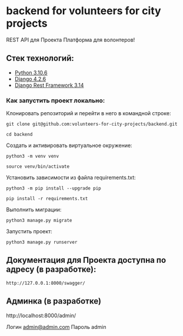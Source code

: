 # backend for volunteers for city projects
REST API для Проекта Платформа для волонтеров!


## Стек технологий:

* [Python 3.10.6](https://www.python.org/downloads/)
* [Django 4.2.6](https://www.djangoproject.com/download/)
* [Django Rest Framework 3.14](https://pypi.org/project/djangorestframework/#files)

### Как запустить проект локально:

Клонировать репозиторий и перейти в него в командной строке:

```
git clone git@github.com:volunteers-for-city-projects/backend.git
```

```
cd backend
```


Cоздать и активировать виртуальное окружение:

```
python3 -m venv venv
```

```
source venv/bin/activate
```

Установить зависимости из файла requirements.txt:

```
python3 -m pip install --upgrade pip
```

```
pip install -r requirements.txt
```

Выполнить миграции:

```
python3 manage.py migrate
```

Запустить проект:

```
python3 manage.py runserver
```


## Документация для Проекта доступна по адресу (в разработке):

```http://127.0.0.1:8000/swagger/```

## Админка (в разработке)

http://localhost:8000/admin/

Логин admin@admin.com
Пароль admin

